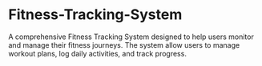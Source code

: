 # Fitness-Tracking-System
A comprehensive Fitness Tracking System designed to help users monitor and manage their fitness journeys. The system allow users to manage workout plans, log daily activities, and track progress.

